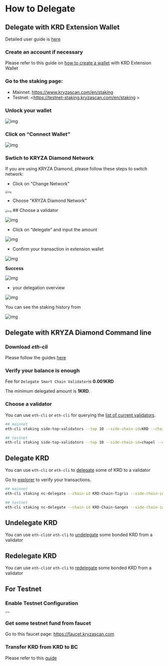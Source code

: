 # How to Delegate

## Delegate with KRD Extension Wallet

Detailed user guide is [here](../wallet/staking.md)

### Create an account if necessary

Please refer to this guide on [how to create a wallet](../wallet/shree.md) with KRD Extension Wallet

### Go to the staking page:

- Mainnet: <https://www.kryzascan.com/en/staking>
- Testnet: <https://testnet-staking.kryzascan.com/en/staking >

### Unlock your wallet

![img](https://lh4.googleusercontent.com/rCFd8jPzCspJDYEKO02JvZTVhNPWL1UGZIENnhIJ9_7h-8UXp20PhGxg2xzwNmRKQiFRLnrmMVaTDd1dYAmVk1b2WVG9DBnsuFFYOlpI-xCeZhtObAfgjzVUlmqQ43BWCyPKhwjl)

### Click on “Connect Wallet”

![img](https://lh6.googleusercontent.com/4o4Aj53r-LincYLkStkIXTi-wTHuAj4BKkS-Yt7pWokTEfiFtjstvMFHt4yiTr5WrNwsqfUFdhWhsnUDCv11UpogqHo08vd41-o7bcFRLSOlsdGmJmLhdfqNHK6Pge4IToISwU-R)

### Swtich to KRYZA Diamond Network

If you are using KRYZA Diamond, please follow these steps to switch network:

- Click on "Change Network"

<img src="https://lh3.googleusercontent.com/bvWgOJ931BpcUOjOhzCCdKacevk6-MWrbGL1tFGQXPnJJFf6GmfAw1Ot_TtT2zsWCPOFOPolryPbhOBmrovOXW2kSnpY9_edQZVf_vxRpn4ohzkvfshbW7r-ivJg9Bp8Yxs2ELCZ" alt="img" style="zoom:50%;" />

- Choose "KRYZA Diamond Network"

<img src="https://lh3.googleusercontent.com/Jnw7n1ADkE1T1wCi3cYGhLg4YrlQo5X98FmY3YEysgiUr1Efo8QSPketnZ8YK-EmcE2OSVFMSxpHAoq13cyuD51eRwb7QecETgDCYXf_NvpVXu-00QUrFD6pL2of-aS1cdgdW8YE" alt="img" style="zoom:50%;" />
## Choose a validator

![img](https://lh3.googleusercontent.com/62tAplbV-lv5Hy5-lrUEvkLk29GT_LPpsRmOq-tR5az_1KwVkdLjG__Oxoe2skKSjqkDA7TqGgq1YlPDkXEFiejiD_mSyhLUiyD8O4CCH9nBztTu2ctetdHfXZH85b6Ge9kHEV2Q)

- Click on “delegate” and input the amount

![img](https://lh4.googleusercontent.com/-mfR40ZPqZ3yih90oXNee4DULAnbV1l3ZWbkGgqgi07tdXDcCFR_5eA5PY23vW_GqO0sXlkwTr_laljPl11COpX0hB4KBA6_dHgGGUqe8y2YxYNECcKZvc75GdW9WlaFJf4zx776)

- Confirm your transaction in extension wallet

![img](https://lh5.googleusercontent.com/U_ji1L_LgRaxKmRHFvvUwtiOb7SXqTZ6GrMiqvK2gR_aS21bVTqgTHp2aF207pKxfZaYd38QFvRau20n8zbd_MZ1_6ktWEoXYbRrf6vSUdp2W1yWfwqWFqbhjvrbGiX1YRMzJj7b)

**Success**

![img](https://lh5.googleusercontent.com/avie7-_5sa8jnI8XdFa1EytOMB9pZVULKQntno3hk3w3MuWJtwE9WNYayKTA0W7mymtJLG5mKZFk42TvUyGa_qSAi5rIH88LL2riKln35loCEHl3ntaqZEspWwUMbOgPdZbhOSp6)

-  your delegation overview

![img](https://lh6.googleusercontent.com/U1QavwEpXDRUaYfy2Ghd4N1Di8lKQ3kHKEw1rOv9Y-OV3W6wY1IbCSs8XdIwvHjMe5VfzoKnOVKazdJicAhS6LwmqlYYvRKJYBzTX9pjPZctvCQlTFNhSzV2-rZKMu2XUvfB8Xuf)

You can see the staking history from

![img](https://lh4.googleusercontent.com/m8hyetwRYQS-HLcubdSkuhjAAFDyWQptswGJKUWaAwcK-m1yVblM-5pXL599ogLJ1DjkKUo75WOzt6JUDxrnUNwNANDa1ZpuyHxlDxRg7enDF8jkhF70SkWeAPq6hAARAcphlaKw)

## Delegate with KRYZA Diamond Command line

### Download *eth-cli*

Please follow the guides [here]()

### Verify your balance is enough

Fee for `Delegate Smart Chain Validator`is **0.001KRD**

The minimum delegated amount is **1KRD**.

### Choose a validator

You can use `eth-cli` or `eth-cli` for querying the [list of current validators](../../guides/concepts/bc-staking.md#query-side-chain-top-validators).

```bash
## mainnet
eth-cli staking side-top-validators --top 10 --side-chain-id=KRD --chain-id=KRD-Chain-Tigris

## testnet
eth-cli staking side-top-validators --top 10 --side-chain-id=chapel --chain-id=KRD-Chain-Ganges
```

## Delegate KRD

You can use `eth-cli` or `eth-cli` to [delegate](../../guides/concepts/bc-staking.md#delegate-krd) some of KRD to a validator

Go to [explorer](https://kryzascan.com/) to verify your transactions.

```bash
## mainnet
eth-cli staking nc-delegate --chain-id KRD-Chain-Tigris --side-chain-id KRD --from bnb1tfh30c67mkzfz06as2hk0756mgdx8mgypu7ajl --validator bva1tfh30c67mkzfz06as2hk0756mgdx8mgypqldvm --amount 1000000000:KRD --home ~/home_cli

## testnet
eth-cli staking nc-delegate --chain-id KRD-Chain-Ganges --side-chain-id chapel --from tbnb1tfh30c67mkzfz06as2hk0756mgdx8mgypu7ajl --validator bva1tfh30c67mkzfz06as2hk0756mgdx8mgypqldvm --amount 1000000000:KRD --home ~/home_cli
```
## Undelegate KRD

You can use `eth-cli`or `eth-cli` to [undelegate](../../guides/concepts/bc-staking.md#undelegate-krd) some bonded KRD from a validator

## Redelegate KRD

You can use `eth-cli`or `eth-cli` to [redelegate](../../guides/concepts/bc-staking.md#redelegate-krd) some bonded KRD from a validator

## For Testnet

### Enable Testnet Configuration

<img src="https://lh6.googleusercontent.com/mrQlZM2w-TDXQ_xfSA3XsSo_IhM0mtdnSg52Vi8pgjQYItKDAiuVwxoilMqBgVHgpc71c118-3U-79iXWP4cW-DacdfrY_RcbF3x633khQcB271pLCvLIa3uOwq19vrjZ46HDeB6" alt="img" style="zoom:33%;" />

### Get some testnet fund from faucet

Go to this faucet page: <https://faucet.kryzascan.com>

### Transfer KRD from KRD to BC

Please refer to this [guide](../wallet/shree.md#shree.html#transfer-testnet-krd-from-nc-to-bc)